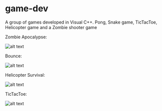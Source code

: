 # game-dev
A group of games developed in Visual C++. Pong, Snake game, TicTacToe, Helicopter game and a Zombie shooter game

Zombie Apocalypse:

![alt text](https://i.ibb.co/dB3B9gG/zombie-apocalypse.jpg)

Bounce:

![alt text](https://i.ibb.co/njNg8Pk/bounce.jpg)

Helicopter Survival:

![alt text](https://i.ibb.co/ZSv6YqH/helicopter.jpg)

TicTacToe:

![alt text](https://i.ibb.co/CQQcL3r/tictactoe.jpg)
